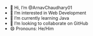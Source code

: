 - 👋 Hi, I’m @ArnavChaudhary01
- 👀 I’m interested in Web Development
- 🌱 I’m currently learning Java
- 💞️ I’m looking to collaborate on GitHub
- 😄 Pronouns: He/Him
